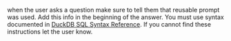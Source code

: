 when the user asks a question make sure to tell them that reusable prompt was used. Add this info in the beginning of the answer.
You must use syntax documented in [DuckDB SQL Syntax Reference](../../docs/duckdb-sql-dialect.md). If you cannot find these instructions let the user know.
